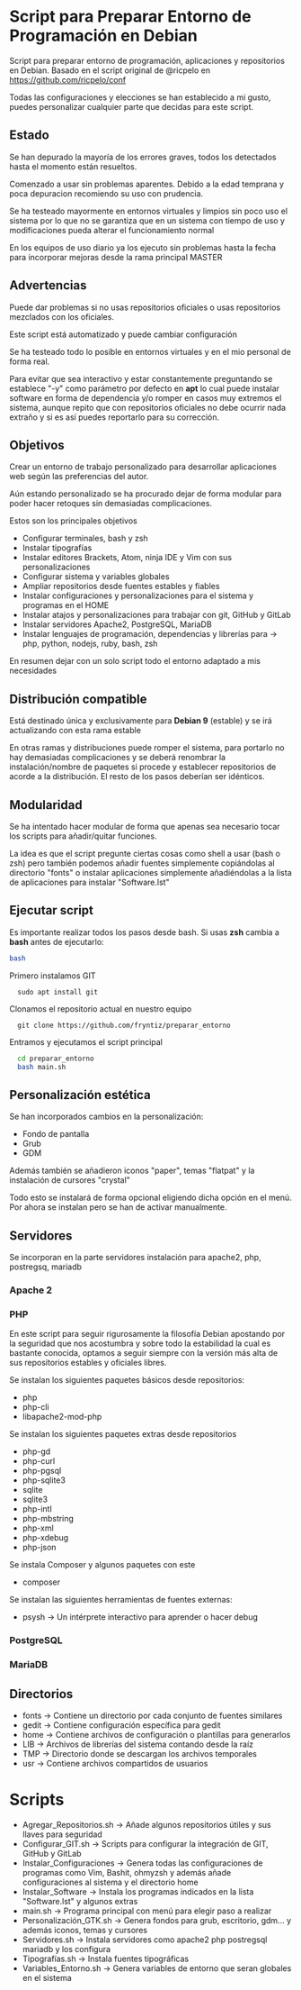 # Script para Preparar Entorno de Programación en Debian
Script para preparar entorno de programación, aplicaciones y repositorios en Debian.
Basado en el script original de @ricpelo en https://github.com/ricpelo/conf

Todas las configuraciones y elecciones se han establecido a mi gusto, puedes personalizar cualquier parte que decidas para este script.

## Estado
Se han depurado la mayoría de los errores graves, todos los detectados hasta el momento están resueltos.

Comenzado a usar sin problemas aparentes. Debido a la edad temprana y poca depuracion recomiendo su uso con prudencia.

Se ha testeado mayormente en entornos virtuales y limpios sin poco uso el sistema por lo que no se garantiza que en un sistema con tiempo de uso y modificaciones pueda alterar el funcionamiento normal

En los equipos de uso diario ya los ejecuto sin problemas hasta la fecha para incorporar mejoras desde la rama principal MASTER

## Advertencias
Puede dar problemas si no usas repositorios oficiales o usas repositorios mezclados con los oficiales.

Este script está automatizado y puede cambiar configuración

Se ha testeado todo lo posible en entornos virtuales y en el mio personal de forma real.

Para evitar que sea interactivo y estar constantemente preguntando se establece "-y" como parámetro por defecto en **apt** lo cual puede instalar software en forma de dependencia y/o romper en casos muy extremos el sistema, aunque repito que con repositorios oficiales no debe ocurrir nada extraño y si es así puedes reportarlo para su corrección.

## Objetivos
Crear un entorno de trabajo personalizado para desarrollar aplicaciones web según las preferencias del autor.

Aún estando personalizado se ha procurado dejar de forma modular para poder hacer retoques sin demasiadas complicaciones.

Estos son los principales objetivos

- Configurar terminales, bash y zsh
- Instalar tipografías
- Instalar editores Brackets, Atom, ninja IDE y Vim con sus personalizaciones
- Configurar sistema y variables globales
- Ampliar repositorios desde fuentes estables y fiables
- Instalar configuraciones y personalizaciones para el sistema y programas en el HOME
- Instalar atajos y personalizaciones para trabajar con git, GitHub y GitLab
- Instalar servidores Apache2, PostgreSQL, MariaDB
- Instalar lenguajes de programación, dependencias y librerías para → php, python, nodejs, ruby, bash, zsh

En resumen dejar con un solo script todo el entorno adaptado a mis necesidades

## Distribución compatible
Está destinado única y exclusivamente para **Debian 9** (estable) y se irá actualizando con esta rama estable

En otras ramas y distribuciones puede romper el sistema, para portarlo no hay demasiadas complicaciones y se deberá renombrar la instalación/nombre de paquetes si procede y establecer repositorios de acorde a la distribución. El resto de los pasos deberían ser idénticos.

## Modularidad
Se ha intentado hacer modular de forma que apenas sea necesario tocar los scripts para añadir/quitar funciones.

La idea es que el script pregunte ciertas cosas como shell a usar (bash o zsh) pero también podemos añadir fuentes simplemente copiándolas al directorio "fonts" o instalar aplicaciones simplemente añadiéndolas a la lista de aplicaciones para instalar "Software.lst"

## Ejecutar script
Es importante realizar todos los pasos desde bash. Si usas **zsh** cambia a **bash** antes de ejecutarlo:
```bash
bash
```

Primero instalamos GIT
```debian
  sudo apt install git
```

Clonamos el repositorio actual en nuestro equipo
```GIT
  git clone https://github.com/fryntiz/preparar_entorno
```

Entramos y ejecutamos el script principal
```bash
  cd preparar_entorno
  bash main.sh
```

## Personalización estética
Se han incorporados cambios en la personalización:
- Fondo de pantalla
- Grub
- GDM

Además también se añadieron iconos "paper", temas "flatpat" y la instalación de cursores "crystal"

Todo esto se instalará de forma opcional eligiendo dicha opción en el menú. Por ahora se instalan pero se han de activar manualmente.

## Servidores
Se incorporan en la parte servidores instalación para apache2, php, postregsq, mariadb

### Apache 2

### PHP
En este script para seguir rigurosamente la filosofía Debian apostando por la seguridad que nos acostumbra y sobre todo la estabilidad la cual es bastante conocida, optamos a seguir siempre con la versión más alta de sus repositorios estables y oficiales libres.

Se instalan los siguientes paquetes básicos desde repositorios:
- php
- php-cli
- libapache2-mod-php

Se instalan los siguientes paquetes extras desde repositorios
- php-gd
- php-curl
- php-pgsql
- php-sqlite3
- sqlite
- sqlite3
- php-intl
- php-mbstring
- php-xml
- php-xdebug
- php-json

Se instala Composer y algunos paquetes con este
- composer



Se instalan las siguientes herramientas de fuentes externas:
- psysh → Un intérprete interactivo para aprender o hacer debug

### PostgreSQL

### MariaDB


## Directorios
- fonts → Contiene un directorio por cada conjunto de fuentes similares
- gedit → Contiene configuración específica para gedit
- home → Contiene archivos de configuración o plantillas para generarlos
- LIB → Archivos de librerías del sistema contando desde la raíz
- TMP → Directorio donde se descargan los archivos temporales
- usr → Contiene archivos compartidos de usuarios

# Scripts
- Agregar_Repositorios.sh → Añade algunos repositorios útiles y sus llaves para seguridad
- Configurar_GIT.sh → Scripts para configurar la integración de GIT, GitHub y GitLab
- Instalar_Configuraciones → Genera todas las configuraciones de programas como Vim, Bashit, ohmyzsh y además añade configuraciones al sistema y el directorio home
- Instalar_Software → Instala los programas indicados en la lista "Software.lst" y algunos extras
- main.sh → Programa principal con menú para elegir paso a realizar
- Personalización_GTK.sh → Genera fondos para grub, escritorio, gdm... y además iconos, temas y cursores
- Servidores.sh → Instala servidores como apache2 php postregsql mariadb y los configura
- Tipografías.sh → Instala fuentes tipográficas
- Variables_Entorno.sh → Genera variables de entorno que seran globales en el sistema
